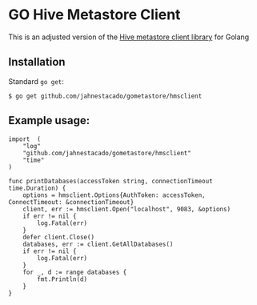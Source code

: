 # GO Hive Metastore Client

This is an adjusted version of the [Hive metastore client library](https://github.com/akolb1/gometastore/tree/master/hmsclient) for Golang

## Installation

Standard `go get`:

```
$ go get github.com/jahnestacado/gometastore/hmsclient
```

## Example usage:

    import	(
        "log"
        "github.com/jahnestacado/gometastore/hmsclient"
        "time"
    )
    
    func printDatabases(accessToken string, connectionTimeout time.Duration) {
        options = hmsclient.Options{AuthToken: accessToken, ConnectTimeout: &connectionTimeout}
        client, err := hmsclient.Open("localhost", 9083, &options)
        if err != nil {
            log.Fatal(err)
        }
        defer client.Close()
        databases, err := client.GetAllDatabases()
        if err != nil {
            log.Fatal(err)
        }
        for _, d := range databases {
            fmt.Println(d)
        }
    }
